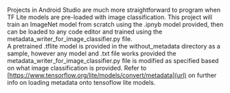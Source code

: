   Projects in Android Studio are much more straightforward to program when TF Lite models are pre-loaded with image classification. This project will train an ImageNet model from scratch using the .ipnyb model provided, then can be loaded to any code editor and trained using the metadata_writer_for_image_classifier.py file. <br/>
  A pretrained .tflite model is provided in the without_metadata directory as a sample, however any model and .txt file works provided the metadata_writer_for_image_classifier.py file is modified as specified based on what image classification is provided. Refer to [https://www.tensorflow.org/lite/models/convert/metadata](url) on further info on loading metadata onto tensoflow lite models.
